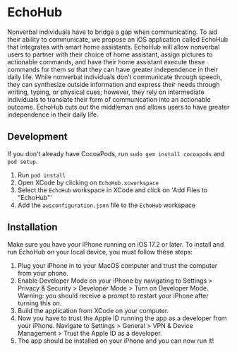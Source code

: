 # EchoHub

Nonverbal individuals have to bridge a gap when communicating. To aid their ability to communicate, we propose an iOS application called EchoHub that integrates with smart home assistants. EchoHub will allow nonverbal users to partner with their choice of home assistant, assign pictures to actionable commands, and have their home assistant execute these commands for them so that they can have greater independence in their daily life. While nonverbal individuals don’t communicate through speech, they can synthesize outside information and express their needs through writing, typing, or physical cues; however, they rely on intermediate individuals to translate their form of communication into an actionable outcome. EchoHub cuts out the middleman and allows users to have greater independence in their daily life.

## Development

If you don't already have CocoaPods, run `sudo gem install cocoapods` and `pod setup`.

1. Run `pod install`
2. Open XCode by clicking on `EchoHub.xcworkspace`
3. Select the `EchoHub` workspace in XCode and click on 'Add Files to "EchoHub"'
4. Add the `awsconfiguration.json` file to the `EchoHub` workspace

## Installation

Make sure you have your iPhone running on iOS 17.2 or later. To install and run EchoHub on your local device, you must follow these steps:

1. Plug your iPhone in to your MacOS computer and trust the computer from your phone.
2. Enable Developer Mode on your iPhone by navigating to Settings > Privacy & Security > Developer Mode > Turn on Developer Mode. Warning: you should receive a prompt to restart your iPhone after turning this on.
3. Build the application from XCode on your computer.
4. Now you have to trust the Apple ID running the app as a developer from your iPhone. Navigate to Settings > General > VPN & Device Management > Trust the Apple ID as a developer.
5. The app should be installed on your iPhone and you can now run it!
